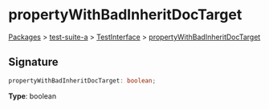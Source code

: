 # propertyWithBadInheritDocTarget

[Packages](/) > [test-suite-a](/test-suite-a/) > [TestInterface](/test-suite-a/testinterface-interface/) > [propertyWithBadInheritDocTarget](/test-suite-a/testinterface-interface/propertywithbadinheritdoctarget-propertysignature)

<a id="propertywithbadinheritdoctarget-signature"></a>

## Signature

```typescript
propertyWithBadInheritDocTarget: boolean;
```

**Type**: boolean
